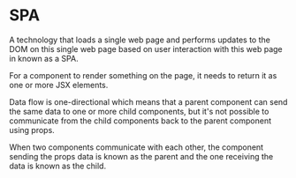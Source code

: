 # SPA 
A technology that loads a single web page and performs updates to the DOM on this single web page based on user interaction with this web page in known as a SPA.

 For a component to render something on the page, it needs to return it as one or more JSX elements.

 Data flow is one-directional which means that a parent component can send the same data to one or more child components, but it's not possible to communicate from the child components back to the parent component using props.     
 
 When two components communicate with each other, the component sending the props data is known as the parent and the one receiving the data is known as the child.  